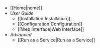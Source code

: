 * [[Home|home]]
* _User Guide_
    * [[Installation|Installation]]
    * [[Configuration|Configuration]]
    * [[Web Interface|Web Interface]]
* _Advanced_
    * [[Run as a Service|Run as a Service]]